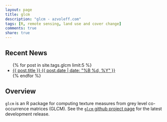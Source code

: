 ```yaml
---
layout: page
title: glcm
description: "glcm - azvoleff.com"
tags: [R, remote sensing, land use and cover change]
comments: true
share: true
---
```


## Recent News

<ul class="post-list">
{% for post in site.tags.glcm limit:5 %} 
  <li><article><a href="{{ site.url }}{{ post.url }}">{{ post.title }} <span class="entry-date"><time datetime="{{ post.date | date_to_xmlschema }}">{{ post.date | date: "%B %d, %Y" }}</time></span></a></article></li>
{% endfor %}
</ul>

## Overview

`glcm` is an R package for computing texture measures from grey level 
co-occurrence matrices (GLCM). See the [`glcm` github project 
page](https://github.com/azvoleff/glcm) for the latest development release.


